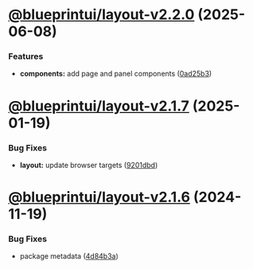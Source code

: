 # [@blueprintui/layout-v2.2.0](https://github.com/blueprintui/blueprintui/compare/@blueprintui/layout-v2.1.7...@blueprintui/layout-v2.2.0) (2025-06-08)


### Features

* **components:** add page and panel components ([0ad25b3](https://github.com/blueprintui/blueprintui/commit/0ad25b36232ea1d2cac064eaab11561c8543e2fb))

# [@blueprintui/layout-v2.1.7](https://github.com/blueprintui/blueprintui/compare/@blueprintui/layout-v2.1.6...@blueprintui/layout-v2.1.7) (2025-01-19)


### Bug Fixes

* **layout:** update browser targets ([9201dbd](https://github.com/blueprintui/blueprintui/commit/9201dbd8fbe9598040679f5ab39fdd9a9bd4bfb6))

# [@blueprintui/layout-v2.1.6](https://github.com/blueprintui/blueprintui/compare/@blueprintui/layout-v2.1.5...@blueprintui/layout-v2.1.6) (2024-11-19)


### Bug Fixes

* package metadata ([4d84b3a](https://github.com/blueprintui/blueprintui/commit/4d84b3a717074c70f0d7816efee57f4381e90d4a))
